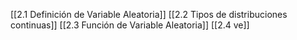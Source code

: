 [[2.1 Definición de Variable Aleatoria]]
[[2.2 Tipos de distribuciones continuas]]
[[2.3 Función de Variable Aleatoria]]
[[2.4 ve]]